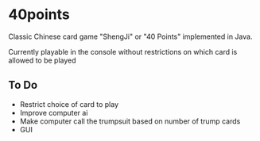 # 40points

Classic Chinese card game "ShengJi" or "40 Points" implemented in Java.

Currently playable in the console without restrictions on which card is allowed to be played

## To Do

 - Restrict choice of card to play
 - Improve computer ai
 - Make computer call the trumpsuit based on number of trump cards
 - GUI
